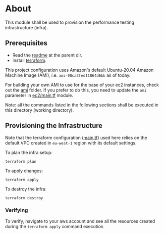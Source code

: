 # About

This module shall be used to provision the performance testing infrastructure (infra).

## Prerequisites
- Read the [readme](../README.md) at the parent dir.
- Install [terraform](https://www.terraform.io/).

This project configuration uses Amazon's default Ubuntu-20.04 Amazon Machine Image (AMI), i.e. `ami-08ca3fed11864d6bb`
as of today. 

For building your own AMI to use for the base of your ec2 instances, check out the [ami](./ami) folder. If you prefer
to do this, you need to update the `ami` parameter in [ec2/main.tf](./modules/ec2/main.tf) module.

Note: all the commands listed in the following sections shall be executed in this directory (working directory).

## Provisioning the Infrastructure

Note that the terraform configuration ([main.tf](main.tf)) used here relies on the default VPC created in `eu-west-1` 
region with its default settings.

To plan the infra setup:
```
terraform plan
```

To apply changes:
```
terraform apply
```

To destroy the infra:
```
terraform destroy
```

### Verifying
To verify, navigate to your aws account and see all the resources created during the `terraform apply` command 
execution.